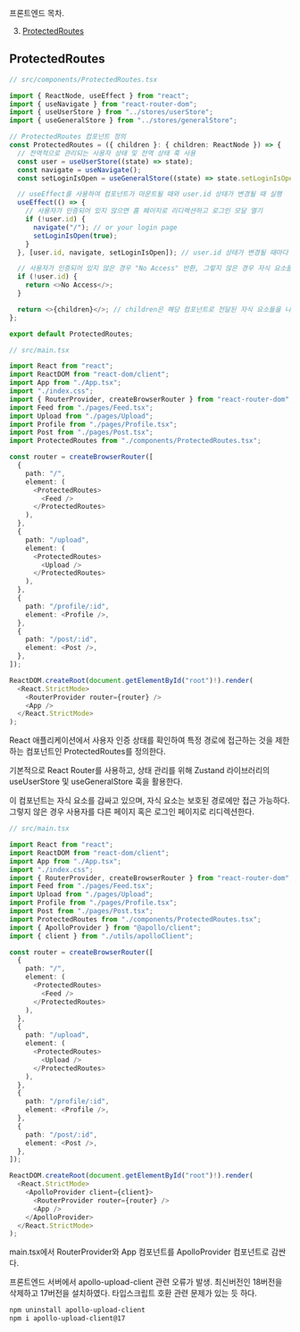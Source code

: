 프론트엔드 목차.

3. [ProtectedRoutes](#ProtectedRoutes)

## ProtectedRoutes

```typescript
// src/components/ProtectedRoutes.tsx

import { ReactNode, useEffect } from "react";
import { useNavigate } from "react-router-dom";
import { useUserStore } from "../stores/userStore";
import { useGeneralStore } from "../stores/generalStore";

// ProtectedRoutes 컴포넌트 정의
const ProtectedRoutes = ({ children }: { children: ReactNode }) => {
  // 전역적으로 관리되는 사용자 상태 및 전역 상태 훅 사용
  const user = useUserStore((state) => state);
  const navigate = useNavigate();
  const setLoginIsOpen = useGeneralStore((state) => state.setLoginIsOpen);

  // useEffect를 사용하여 컴포넌트가 마운트될 때와 user.id 상태가 변경될 때 실행
  useEffect(() => {
    // 사용자가 인증되어 있지 않으면 홈 페이지로 리디렉션하고 로그인 모달 열기
    if (!user.id) {
      navigate("/"); // or your login page
      setLoginIsOpen(true);
    }
  }, [user.id, navigate, setLoginIsOpen]); // user.id 상태가 변경될 때마다 실행

  // 사용자가 인증되어 있지 않은 경우 "No Access" 반환, 그렇지 않은 경우 자식 요소들 반환
  if (!user.id) {
    return <>No Access</>;
  }

  return <>{children}</>; // children은 해당 컴포넌트로 전달된 자식 요소들을 나타냄
};

export default ProtectedRoutes;
```

```typescript
// src/main.tsx

import React from "react";
import ReactDOM from "react-dom/client";
import App from "./App.tsx";
import "./index.css";
import { RouterProvider, createBrowserRouter } from "react-router-dom";
import Feed from "./pages/Feed.tsx";
import Upload from "./pages/Upload";
import Profile from "./pages/Profile.tsx";
import Post from "./pages/Post.tsx";
import ProtectedRoutes from "./components/ProtectedRoutes.tsx";

const router = createBrowserRouter([
  {
    path: "/",
    element: (
      <ProtectedRoutes>
        <Feed />
      </ProtectedRoutes>
    ),
  },
  {
    path: "/upload",
    element: (
      <ProtectedRoutes>
        <Upload />
      </ProtectedRoutes>
    ),
  },
  {
    path: "/profile/:id",
    element: <Profile />,
  },
  {
    path: "/post/:id",
    element: <Post />,
  },
]);

ReactDOM.createRoot(document.getElementById("root")!).render(
  <React.StrictMode>
    <RouterProvider router={router} />
    <App />
  </React.StrictMode>
);
```

React 애플리케이션에서 사용자 인증 상태를 확인하여 특정 경로에 접근하는 것을 제한하는 컴포넌트인 ProtectedRoutes를 정의한다.

기본적으로 React Router를 사용하고, 상태 관리를 위해 Zustand 라이브러리의 useUserStore 및 useGeneralStore 훅을 활용한다.

이 컴포넌트는 자식 요소를 감싸고 있으며, 자식 요소는 보호된 경로에만 접근 가능하다. 그렇지 않은 경우 사용자를 다른 페이지 혹은 로그인 페이지로 리디렉션한다.

```typescript
// src/main.tsx

import React from "react";
import ReactDOM from "react-dom/client";
import App from "./App.tsx";
import "./index.css";
import { RouterProvider, createBrowserRouter } from "react-router-dom";
import Feed from "./pages/Feed.tsx";
import Upload from "./pages/Upload";
import Profile from "./pages/Profile.tsx";
import Post from "./pages/Post.tsx";
import ProtectedRoutes from "./components/ProtectedRoutes.tsx";
import { ApolloProvider } from "@apollo/client";
import { client } from "./utils/apolloClient";

const router = createBrowserRouter([
  {
    path: "/",
    element: (
      <ProtectedRoutes>
        <Feed />
      </ProtectedRoutes>
    ),
  },
  {
    path: "/upload",
    element: (
      <ProtectedRoutes>
        <Upload />
      </ProtectedRoutes>
    ),
  },
  {
    path: "/profile/:id",
    element: <Profile />,
  },
  {
    path: "/post/:id",
    element: <Post />,
  },
]);

ReactDOM.createRoot(document.getElementById("root")!).render(
  <React.StrictMode>
    <ApolloProvider client={client}>
      <RouterProvider router={router} />
      <App />
    </ApolloProvider>
  </React.StrictMode>
);
```

main.tsx에서 RouterProvider와 App 컴포넌트를 ApolloProvider 컴포넌트로 감싼다.

프론트엔드 서버에서 apollo-upload-client 관련 오류가 발생. 최신버전인 18버전을 삭제하고 17버전을 설치하였다. 타입스크립트 호환 관련 문제가 있는 듯 하다.

```bash
npm uninstall apollo-upload-client
npm i apollo-upload-client@17
```
